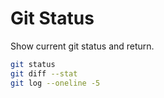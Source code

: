 # Git Status

Show current git status and return.

```bash
git status
git diff --stat
git log --oneline -5
```
